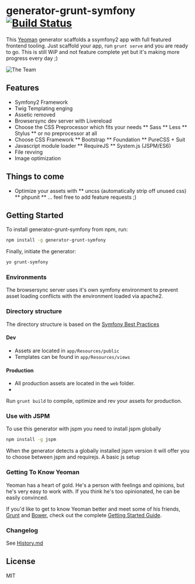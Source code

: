 # generator-grunt-symfony [![Build Status](https://secure.travis-ci.org/bezoerb/generator-grunt-symfony.png?branch=master)](https://travis-ci.org/bezoerb/generator-grunt-symfony)

This [Yeoman](http://yeoman.io) generator scaffolds a ssymfony2 app with full featured frontend tooling. 
Just scaffold your app, run `grunt serve` and you are ready to go. This is still WiP and not feature complete yet but it's making more progress every day ;)

![The Team](https://raw.github.com/bezoerb/generator-grunt-symfony/master/app/templates/img/yo-grunt-bower-symfony.png)

## Features
* Symfony2 Framework
* Twig Templating enging
* Assetic removed
* Browsersync dev server with Livereload
* Choose the CSS Preprocessor which fits your needs
** Sass
** Less
** Stylus
** or no preprocessor at all
* Choose CSS Framework
** Bootstrap
** Foundation
** PureCSS + Suit
* Javascript module loader
** RequireJS
** System.js (JSPM/ES6)
* File revving
* Image optimization

## Things to come
* Optimize your assets with
** uncss (automatically strip off unused css)
** phpunit
** ... feel free to add feature requests ;)

## Getting Started

To install generator-grunt-symfony from npm, run:

```bash
npm install -g generator-grunt-symfony
```

Finally, initiate the generator:

```bash
yo grunt-symfony
```

### Environments
The browsersync server uses it's own symfony environment to prevent asset loading conflicts with the environment loaded via apache2. 

### Directory structure
The directory structure is based on the [Symfony Best Practices](http://symfony.com/doc/current/best_practices/index.html)
#### Dev
* Assets are located in `app/Resources/public` 
* Templates can be found in `app/Resources/views` 
#### Production
* All production assets are located in the `web` folder.
* 
Run `grunt build` to compile, optimize and rev your assets for production.

### Use with JSPM 
To use this generator with jspm you need to install jspm globally
```bash
npm install -g jspm
```
When the generator detects a globally installed jspm version it will offer you to choose between jspm and requirejs.
A basic js setup 


### Getting To Know Yeoman

Yeoman has a heart of gold. He's a person with feelings and opinions, but he's very easy to work with. If you think he's too opinionated, he can be easily convinced.

If you'd like to get to know Yeoman better and meet some of his friends, [Grunt](http://gruntjs.com) and [Bower](http://bower.io), check out the complete [Getting Started Guide](https://github.com/yeoman/yeoman/wiki/Getting-Started).

### Changelog

See [History.md](History.md)

## License

MIT
